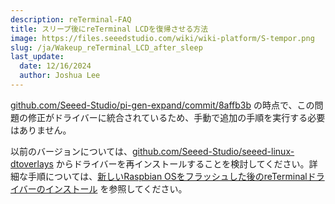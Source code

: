 ```yaml
---
description: reTerminal-FAQ
title: スリープ後にreTerminal LCDを復帰させる方法
image: https://files.seeedstudio.com/wiki/wiki-platform/S-tempor.png
slug: /ja/Wakeup_reTerminal_LCD_after_sleep
last_update:
  date: 12/16/2024
  author: Joshua Lee
---
```


<!-- Q6:I cannot wake up the reTerminal LCD after sleep -->

[github.com/Seeed-Studio/pi-gen-expand/commit/8affb3b](https://github.com/Seeed-Studio/pi-gen-expand/commit/8affb3b) の時点で、この問題の修正がドライバーに統合されているため、手動で追加の手順を実行する必要はありません。

以前のバージョンについては、[github.com/Seeed-Studio/seeed-linux-dtoverlays](https://github.com/Seeed-Studio/seeed-linux-dtoverlays) からドライバーを再インストールすることを検討してください。詳細な手順については、[新しいRaspbian OSをフラッシュした後のreTerminalドライバーのインストール](/reterminal-dm-flash-OS/#install-reterminal-drivers-after-flashing-new-raspbian-os) を参照してください。